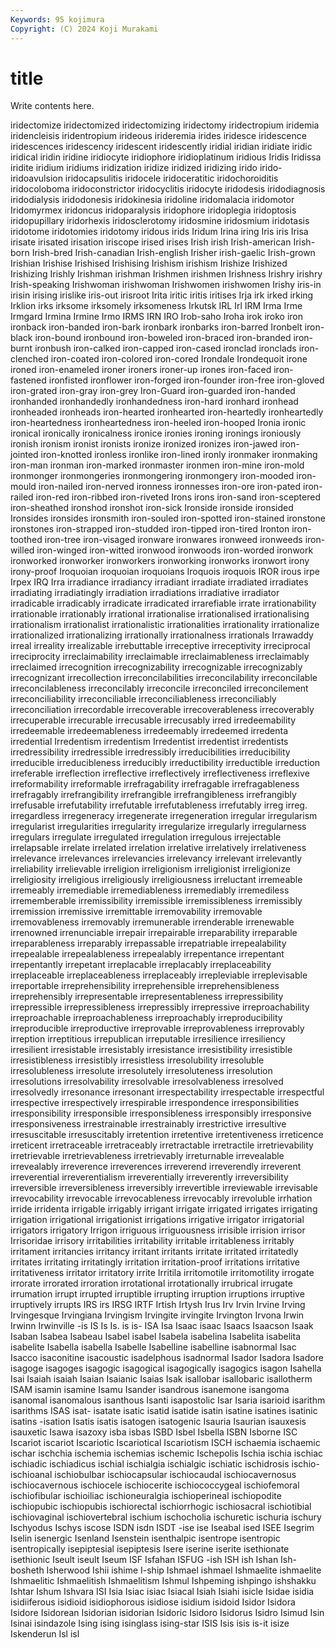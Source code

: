 ```yaml
---
Keywords: 95 kojimura
Copyright: (C) 2024 Koji Murakami
---
```


# title

Write contents here.



iridectomize iridectomized iridectomizing iridectomy
iridectropium iridemia iridencleisis iridentropium irideous irideremia irides iridesce iridescence iridescences
iridescency iridescent iridescently iridial iridian iridiate iridic iridical iridin iridine
iridiocyte iridiophore iridioplatinum iridious Iridis Iridissa iridite iridium iridiums iridization
iridize iridized iridizing irido irido- iridoavulsion iridocapsulitis iridocele iridoceratitic iridochoroiditis
iridocoloboma iridoconstrictor iridocyclitis iridocyte iridodesis iridodiagnosis iridodialysis iridodonesis iridokinesia iridoline
iridomalacia iridomotor Iridomyrmex iridoncus iridoparalysis iridophore iridoplegia iridoptosis iridopupillary iridorhexis
iridosclerotomy iridosmine iridosmium iridotasis iridotome iridotomies iridotomy iridous irids Iridum
Irina iring Iris iris Irisa irisate irisated irisation iriscope irised
irises Irish irish Irish-american Irish-born Irish-bred Irish-canadian Irish-english Irisher irish-gaelic
Irish-grown Irishian Irishise Irishised Irishising Irishism irishism Irishize Irishized Irishizing
Irishly Irishman irishman Irishmen irishmen Irishness Irishry irishry Irish-speaking Irishwoman
irishwoman Irishwomen irishwomen Irishy iris-in irisin irising irislike iris-out irisroot
Irita iritic iritis iritises Irja irk irked irking Irklion irks
irksome irksomely irksomeness Irkutsk IRL Irl IRM Irma Irme Irmgard
Irmina Irmine Irmo IRMS IRN IRO Irob-saho Iroha irok iroko
iron ironback iron-banded iron-bark ironbark ironbarks iron-barred Ironbelt iron-black iron-bound
ironbound iron-boweled iron-braced iron-branded iron-burnt ironbush iron-calked iron-capped iron-cased ironclad
ironclads iron-clenched iron-coated iron-colored iron-cored Irondale Irondequoit irone ironed iron-enameled
ironer ironers ironer-up irones iron-faced iron-fastened ironfisted ironflower iron-forged iron-founder
iron-free iron-gloved iron-grated iron-gray iron-grey Iron-Guard iron-guarded iron-handed ironhanded ironhandedly
ironhandedness iron-hard ironhard ironhead ironheaded ironheads iron-hearted ironhearted iron-heartedly ironheartedly
iron-heartedness ironheartedness iron-heeled iron-hooped Ironia ironic ironical ironically ironicalness ironice
ironies ironing ironings ironiously ironish ironism ironist ironists ironize ironized
ironizes iron-jawed iron-jointed iron-knotted ironless ironlike iron-lined ironly ironmaker ironmaking
iron-man ironman iron-marked ironmaster ironmen iron-mine iron-mold ironmonger ironmongeries ironmongering
ironmongery iron-mooded iron-mould iron-nailed iron-nerved ironness ironnesses iron-ore iron-pated iron-railed
iron-red iron-ribbed iron-riveted Irons irons iron-sand iron-sceptered iron-sheathed ironshod ironshot
iron-sick Ironside ironside ironsided Ironsides ironsides ironsmith iron-souled iron-spotted iron-stained
ironstone ironstones iron-strapped iron-studded iron-tipped iron-tired Ironton iron-toothed iron-tree iron-visaged
ironware ironwares ironweed ironweeds iron-willed iron-winged iron-witted ironwood ironwoods iron-worded
ironwork ironworked ironworker ironworkers ironworking ironworks ironwort irony irony-proof Iroquoian
iroquoian iroquoians Iroquois iroquois IROR irous irpe Irpex IRQ Irra
irradiance irradiancy irradiant irradiate irradiated irradiates irradiating irradiatingly irradiation irradiations
irradiative irradiator irradicable irradicably irradicate irradicated irrarefiable irrate irrationability irrationable
irrationably irrational irrationalise irrationalised irrationalising irrationalism irrationalist irrationalistic irrationalities irrationality
irrationalize irrationalized irrationalizing irrationally irrationalness irrationals Irrawaddy irreal irreality irrealizable
irrebuttable irreceptive irreceptivity irreciprocal irreciprocity irreclaimability irreclaimable irreclaimableness irreclaimably irreclaimed
irrecognition irrecognizability irrecognizable irrecognizably irrecognizant irrecollection irreconcilabilities irreconcilability irreconcilable irreconcilableness
irreconcilably irreconcile irreconciled irreconcilement irreconciliability irreconciliable irreconciliableness irreconciliably irreconciliation irrecordable
irrecoverable irrecoverableness irrecoverably irrecuperable irrecurable irrecusable irrecusably irred irredeemability irredeemable
irredeemableness irredeemably irredeemed irredenta irredential Irredentism irredentism Irredentist irredentist irredentists
irredressibility irredressible irredressibly irreducibilities irreducibility irreducible irreducibleness irreducibly irreductibility irreductible
irreduction irreferable irreflection irreflective irreflectively irreflectiveness irreflexive irreformability irreformable irrefragability
irrefragable irrefragableness irrefragably irrefrangibility irrefrangible irrefrangibleness irrefrangibly irrefusable irrefutability irrefutable
irrefutableness irrefutably irreg irreg. irregardless irregeneracy irregenerate irregeneration irregular irregularism
irregularist irregularities irregularity irregularize irregularly irregularness irregulars irregulate irregulated irregulation
irregulous irrejectable irrelapsable irrelate irrelated irrelation irrelative irrelatively irrelativeness irrelevance
irrelevances irrelevancies irrelevancy irrelevant irrelevantly irreliability irrelievable irreligion irreligionism irreligionist
irreligionize irreligiosity irreligious irreligiously irreligiousness irreluctant irremeable irremeably irremediable irremediableness
irremediably irremediless irrememberable irremissibility irremissible irremissibleness irremissibly irremission irremissive irremittable
irremovability irremovable irremovableness irremovably irremunerable irrenderable irrenewable irrenowned irrenunciable irrepair
irrepairable irreparability irreparable irreparableness irreparably irrepassable irrepatriable irrepealability irrepealable irrepealableness
irrepealably irrepentance irrepentant irrepentantly irrepetant irreplacable irreplacably irreplaceability irreplaceable irreplaceableness
irreplaceably irrepleviable irreplevisable irreportable irreprehensibility irreprehensible irreprehensibleness irreprehensibly irrepresentable irrepresentableness
irrepressibility irrepressible irrepressibleness irrepressibly irrepressive irreproachability irreproachable irreproachableness irreproachably irreproducibility
irreproducible irreproductive irreprovable irreprovableness irreprovably irreption irreptitious irrepublican irreputable irresilience
irresiliency irresilient irresistable irresistably irresistance irresistibility irresistible irresistibleness irresistibly irresistless
irresolubility irresoluble irresolubleness irresolute irresolutely irresoluteness irresolution irresolutions irresolvability irresolvable
irresolvableness irresolved irresolvedly irresonance irresonant irrespectability irrespectable irrespectful irrespective irrespectively
irrespirable irrespondence irresponsibilities irresponsibility irresponsible irresponsibleness irresponsibly irresponsive irresponsiveness irrestrainable
irrestrainably irrestrictive irresultive irresuscitable irresuscitably irretention irretentive irretentiveness irreticence irreticent
irretraceable irretraceably irretractable irretractile irretrievability irretrievable irretrievableness irretrievably irreturnable irrevealable
irrevealably irreverence irreverences irreverend irreverendly irreverent irreverential irreverentialism irreverentially irreverently
irreversibility irreversible irreversibleness irreversibly irrevertible irreviewable irrevisable irrevocability irrevocable irrevocableness
irrevocably irrevoluble irrhation irride irridenta irrigable irrigably irrigant irrigate irrigated
irrigates irrigating irrigation irrigational irrigationist irrigations irrigative irrigator irrigatorial irrigators
irrigatory Irrigon irriguous irriguousness irrisible irrision irrisor Irrisoridae irrisory irritabilities
irritability irritable irritableness irritably irritament irritancies irritancy irritant irritants irritate
irritated irritatedly irritates irritating irritatingly irritation irritation-proof irritations irritative irritativeness
irritator irritatory irrite Irritila irritomotile irritomotility irrogate irrorate irrorated irroration
irrotational irrotationally irrubrical irrugate irrumation irrupt irrupted irruptible irrupting irruption
irruptions irruptive irruptively irrupts IRS irs IRSG IRTF Irtish Irtysh
Irus Irv Irvin Irvine Irving Irvingesque Irvingiana Irvingism Irvingite irvingite
Irvington Irvona Irwin Irwinn Irwinville -is IS Is Is. is
is- ISA Isa Isaac isaac Isaacs Isaacson Isaak Isaban Isabea
Isabeau Isabel isabel Isabela isabelina Isabelita isabelita isabelite Isabella isabella
Isabelle Isabelline isabelline isabnormal Isac Isacco isaconitine isacoustic isadelphous isadnormal
Isador Isadora Isadore isagoge isagoges isagogic isagogical isagogically isagogics isagon
Isahella Isai Isaiah isaiah Isaian Isaianic Isaias Isak isallobar isallobaric
isallotherm ISAM isamin isamine Isamu Isander isandrous isanemone isangoma isanomal
isanomalous isanthous Isanti isapostolic Isar Isaria isarioid isarithm isarithms ISAS
isat- isatate isatic isatid isatide isatin isatine isatines isatinic isatins
-isation Isatis isatis isatogen isatogenic Isauria Isaurian isauxesis isauxetic Isawa
isazoxy isba isbas ISBD Isbel Isbella ISBN Isborne ISC Iscariot
iscariot Iscariotic Iscariotical Iscariotism ISCH ischaemia ischaemic ischar ischchia ischemia
ischemias ischemic Ischepolis Ischia ischia ischiac ischiadic ischiadicus ischial ischialgia
ischialgic ischiatic ischidrosis ischio- ischioanal ischiobulbar ischiocapsular ischiocaudal ischiocavernosus ischiocavernous
ischiocele ischiocerite ischiococcygeal ischiofemoral ischiofibular ischioiliac ischioneuralgia ischioperineal ischiopodite ischiopubic
ischiopubis ischiorectal ischiorrhogic ischiosacral ischiotibial ischiovaginal ischiovertebral ischium ischocholia ischuretic
ischuria ischury Ischyodus Ischys iscose ISDN isdn ISDT -ise ise
Iseabal ised ISEE Isegrim Iselin isenergic Isenland Isenstein isenthalpic isentrope
isentropic isentropically isepiptesial isepiptesis Isere iserine iserite isethionate isethionic Iseult
iseult Iseum ISF Isfahan ISFUG -ish ISH ish Ishan Ish-bosheth
Isherwood Ishii ishime I-ship Ishmael ishmael Ishmaelite ishmaelite Ishmaelitic Ishmaelitish
Ishmaelitism Ishmul Ishpeming ishpingo ishshakku Ishtar Ishum Ishvara ISI Isia
Isiac isiac Isiacal Isiah Isiahi isicle Isidae isidia isidiiferous isidioid
isidiophorous isidiose isidium isidoid Isidor Isidora Isidore Isidorean Isidorian isidorian
Isidoric Isidoro Isidorus Isidro Isimud Isin Isinai isindazole Ising ising
isinglass ising-star ISIS Isis isis is-it isize Iskenderun Isl isl
